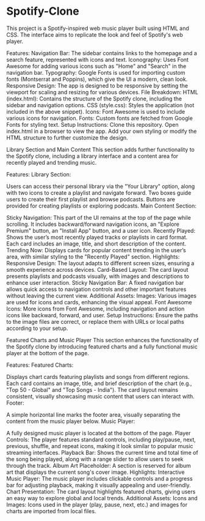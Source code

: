 # Spotify-Clone
This project is a Spotify-inspired web music player built using HTML and CSS. The interface aims to replicate the look and feel of Spotify's web player.

Features:
Navigation Bar: The sidebar contains links to the homepage and a search feature, represented with icons and text.
Iconography: Uses Font Awesome for adding various icons such as "Home" and "Search" in the navigation bar.
Typography: Google Fonts is used for importing custom fonts (Montserrat and Poppins), which give the UI a modern, clean look.
Responsive Design: The app is designed to be responsive by setting the viewport for scaling and resizing for various devices.
File Breakdown:
HTML (index.html): Contains the structure of the Spotify clone, including the sidebar and navigation options.
CSS (style.css): Styles the application (not included in the above snippet).
Icons: Font Awesome is used to include various icons for navigation.
Fonts: Custom fonts are fetched from Google Fonts for styling text.
Setup Instructions:
Clone this repository.
Open index.html in a browser to view the app.
Add your own styling or modify the HTML structure to further customize the design.

Library Section and Main Content
This section adds further functionality to the Spotify clone, including a library interface and a content area for recently played and trending music.

Features:
Library Section:

Users can access their personal library via the "Your Library" option, along with two icons to create a playlist and navigate forward.
Two boxes guide users to create their first playlist and browse podcasts.
Buttons are provided for creating playlists or exploring podcasts.
Main Content Section:

Sticky Navigation: This part of the UI remains at the top of the page while scrolling. It includes backward/forward navigation icons, an "Explore Premium" button, an "Install App" button, and a user icon.
Recently Played: Shows the user’s most recently played tracks or playlists in card format. Each card includes an image, title, and short description of the content.
Trending Now: Displays cards for popular content trending in the user’s area, with similar styling to the "Recently Played" section.
Highlights:
Responsive Design: The layout adapts to different screen sizes, ensuring a smooth experience across devices.
Card-Based Layout: The card layout presents playlists and podcasts visually, with images and descriptions to enhance user interaction.
Sticky Navigation Bar: A fixed navigation bar allows quick access to navigation controls and other important features without leaving the current view.
Additional Assets:
Images: Various images are used for icons and cards, enhancing the visual appeal.
Font Awesome Icons: More icons from Font Awesome, including navigation and action icons like backward, forward, and user.
Setup Instructions:
Ensure the paths to the image files are correct, or replace them with URLs or local paths according to your setup.

Featured Charts and Music Player
This section enhances the functionality of the Spotify clone by introducing featured charts and a fully functional music player at the bottom of the page.

Features:
Featured Charts:

Displays chart cards featuring playlists and songs from different regions.
Each card contains an image, title, and brief description of the chart (e.g., "Top 50 - Global" and "Top Songs - India").
The card layout remains consistent, visually showcasing music content that users can interact with.
Footer:

A simple horizontal line marks the footer area, visually separating the content from the music player below.
Music Player:

A fully designed music player is located at the bottom of the page.
Player Controls: The player features standard controls, including play/pause, next, previous, shuffle, and repeat icons, making it look similar to popular music streaming interfaces.
Playback Bar: Shows the current time and total time of the song being played, along with a range slider to allow users to seek through the track.
Album Art Placeholder: A section is reserved for album art that displays the current song's cover image.
Highlights:
Interactive Music Player: The music player includes clickable controls and a progress bar for adjusting playback, making it visually appealing and user-friendly.
Chart Presentation: The card layout highlights featured charts, giving users an easy way to explore global and local trends.
Additional Assets:
Icons and Images: Icons used in the player (play, pause, next, etc.) and images for charts are imported from local files.
